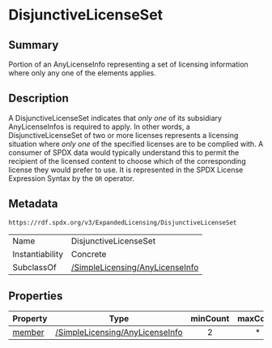 <!-- Automatically generated by spec-parser v2.0.0 on 2024-01-12T14:00:21.817658+00:00 -->
<!-- SPDX-License-Identifier: Community-Spec-1.0 -->

# DisjunctiveLicenseSet

## Summary

Portion of an AnyLicenseInfo representing a set of licensing information
where only any one of the elements applies.


## Description

A DisjunctiveLicenseSet indicates that _only one_ of its subsidiary
AnyLicenseInfos is required to apply. In other words, a
DisjunctiveLicenseSet of two or more licenses represents a licensing
situation where _only one_ of the specified licenses are to be complied with.
A consumer of SPDX data would typically understand this to permit the recipient
of the licensed content to choose which of the corresponding license they
would prefer to use. It is represented in the SPDX License Expression Syntax
by the `OR` operator.


## Metadata

`https://rdf.spdx.org/v3/ExpandedLicensing/DisjunctiveLicenseSet`


| | |
|---|---|
| Name | DisjunctiveLicenseSet |
| Instantiability | Concrete |
| SubclassOf | [/SimpleLicensing/AnyLicenseInfo](../../SimpleLicensing/Classes/AnyLicenseInfo.md) |




## Properties

| Property | Type | minCount | maxCount |
|---|---|:---:|:---:|
| [member](../Properties/member.md) | [/SimpleLicensing/AnyLicenseInfo](../../SimpleLicensing/Classes/AnyLicenseInfo.md) | 2 | * |

